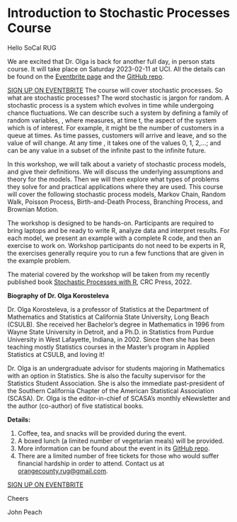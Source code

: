 # Introduction to Stochastic Processes Course

Hello SoCal RUG

We are excited that Dr. Olga is back for another full day, in person stats course. It will take place on Saturday 2023-02-11 at UCI. All the details can be found on the [Eventbrite page](https://www.eventbrite.com/e/socal-rug-introduction-to-stochastic-processes-tickets-515333254637) and the [GitHub repo](https://github.com/socalrug/stochastic_processes_2023-02-11). 

[SIGN UP ON EVENTBRITE](https://www.eventbrite.com/e/socal-rug-introduction-to-stochastic-processes-tickets-515333254637)
The course will cover stochastic processes. So what are stochastic processes? The word stochastic is jargon for random. A stochastic process is a system which evolves in time while undergoing chance fluctuations. We can describe such a system by defining a family of random variables, , where measures, at time t, the aspect of the system which is of interest. For example, it might be the number of customers in a queue at times. As time passes, customers will arrive and leave, and so the value of will change. At any time , it takes one of the values 0, 1, 2,...; and can be any value in a subset of the infinite past to the infinite future.

In this workshop, we will talk about a variety of stochastic process models, and give their definitions. We will discuss the underlying assumptions and theory for the models. Then we will then explore what types of problems they solve for and practical applications where they are used. This course will cover the following stochastic process models, Markov Chain, Random Walk, Poisson Process, Birth-and-Death Process, Branching Process, and Brownian Motion.

The workshop is designed to be hands-on. Participants are required to bring laptops and be ready to write R, analyze data and interpret results. For each model, we present an example with a complete R code, and then an exercise to work on. Workshop participants do not need to be experts in R, the exercises generally require you to run a few functions that are given in the example problem.

The material covered by the workshop will be taken from my recently published book [Stochastic Processes with R](https://www.amazon.com/dp/B09PVF4X8C), CRC Press, 2022.

**Biography of Dr. Olga Korosteleva**

Dr. Olga Korosteleva, is a professor of Statistics at the Department of Mathematics and Statistics at California State University, Long Beach (CSULB). She received her Bachelor’s degree in Mathematics in 1996 from Wayne State University in Detroit, and a Ph.D. in Statistics from Purdue University in West Lafayette, Indiana, in 2002. Since then she has been teaching mostly Statistics courses in the Master’s program in Applied Statistics at CSULB, and loving it!

Dr. Olga is an undergraduate advisor for students majoring in Mathematics with an option in Statistics. She is also the faculty supervisor for the Statistics Student Association. She is also the immediate past-president of the Southern California Chapter of the American Statistical Association (SCASA). Dr. Olga is the editor-in-chief of SCASA’s monthly eNewsletter and the author (co-author) of five statistical books.

**Details:**

1. Coffee, tea, and snacks will be provided during the event.
1. A boxed lunch (a limited number of vegetarian meals) will be provided.
1. More information can be found about the event in its [GitHub repo](https://github.com/socalrug/stochastic_processes_2023-02-11).
1. There are a limited number of free tickets for those who would suffer financial hardship in order to attend. Contact us at [orangecounty.rug@gmail.com](mailto://orangecounty.rug@gmail.com).

[SIGN UP ON EVENTBRITE](https://www.eventbrite.com/e/socal-rug-introduction-to-stochastic-processes-tickets-515333254637)

Cheers

John Peach

